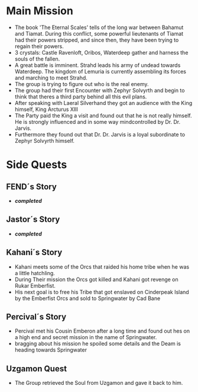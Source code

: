 # Main Mission
- The book 'The Eternal Scales' tells of the long war between Bahamut and Tiamat. During this conflict, some powerful lieutenants of Tiamat had their powers stripped, and since then, they have been trying to regain their powers. 
- 3 crystals: Castle Ravenloft, Oribos, Waterdeep gather and harness the souls of the fallen. 
- A great battle is imminent. Strahd leads his army of undead towards Waterdeep. The kingdom of Lemuria is currently assembling its forces and marching to meet Strahd.
- The group is trying to figure out who is the real enemy.
- The group had their first Encounter with Zephyr Solvyrth and begin to think that theres a third party behind all this evil plans.
- After speaking with Laeral Silverhand they got an audience with the King himself, King Arcturus XIII
- The Party paid the King a visit and found out that he is not really himself. He is strongly influenced and in some way mindcontrolled by Dr. Dr. Jarvis.
- Furthermore they found out that Dr. Dr. Jarvis is a loyal subordinate to Zephyr Solvyrth himself.

# Side Quests
## FEND´s Story
- **_completed_**

## Jastor´s Story
- **_completed_**

## Kahani´s Story
- Kahani meets some of the Orcs that raided his home tribe when he was a little hatchling.
- During Their mission the Orcs got killed and Kahani got revenge on Rukar Emberfist. 
- His next goal is to free his Tribe that got enslaved on Cinderpeak Island by the Emberfist Orcs and sold to Springwater by Cad Bane

## Percival´s Story
- Percival met his Cousin Emberon after a long time and found out hes on a high end and secret mission in the name of Springwater. 
- bragging about his mission he spoiled some details and the Deam is heading towards Springwater

## Uzgamon Quest
- The Group retrieved the Soul from Uzgamon and gave it back to him.
